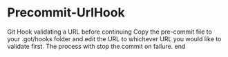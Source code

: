 # Precommit-UrlHook
Git Hook validating a URL before continuing
Copy the pre-commit file to your .got/hooks folder and edit the URL to whichever URL you would like to validate first.
The process with stop the commit on failure.
end
